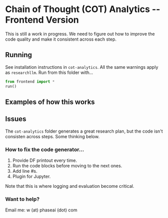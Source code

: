 # Chain of Thought (COT) Analytics -- Frontend Version

This is still a work in progress. We need to figure out how to improve the code quality and make it consistent across each step.

## Running

See installation instructions in `cot-analytics`. All the same warnings apply as `researchllm`. Run from this folder with...
```python
from frontend import *
run()
```

## Examples of how this works

## Issues

The `cot-analytics` folder generates a great research plan, but the code isn't consisten across steps. Some thinking below.

### How to fix the code generator...

1. Provide DF printout every time.
2. Run the code blocks before moving to the next ones.
3. Add line #s.
4. Plugin for Jupyter.

Note that this is where logging and evaluation become critical.

### Want to help?

Email me: w (at) phaseai (dot) com